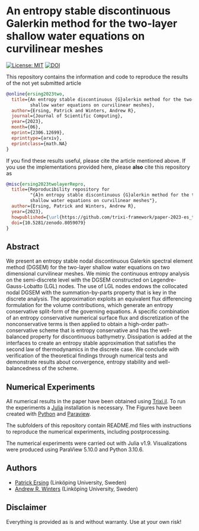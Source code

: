 # An entropy stable discontinuous Galerkin method for the two-layer shallow water equations on curvilinear meshes

[![License: MIT](https://img.shields.io/badge/License-MIT-success.svg)](https://opensource.org/licenses/MIT)
[![DOI](https://zenodo.org/badge/DOI/10.5281/zenodo.8059079.svg)](https://doi.org/10.5281/zenodo.8059079)

This repository contains the information and code to reproduce the results of the not yet submitted
article
```bibtex
@online{ersing2023two,
  title={An entropy stable discontinuous {G}alerkin method for the two-layer 
         shallow water equations on curvilinear meshes},
  author={Ersing, Patrick and Winters, Andrew R},
  journal={Journal of Scientific Computing},
  year={2023},
  month={06},
  eprint={2306.12699},
  eprinttype={arxiv},
  eprintclass={math.NA}
}
```

If you find these results useful, please cite the article mentioned above. If you
use the implementations provided here, please **also** cite this repository as
```bibtex
@misc{ersing2023twolayerRepro,
  title={Reproducibility repository for
         "{A}n entropy stable discontinuous {G}alerkin method for the two-layer 
         shallow water equations on curvilinear meshes"},
  author={Ersing, Patrick and Winters, Andrew R},
  year={2023},
  howpublished={\url{https://github.com/trixi-framework/paper-2023-es_two_layer}},
  doi={10.5281/zenodo.8059079}
}
```

## Abstract

We present an entropy stable nodal discontinuous Galerkin spectral element method (DGSEM) for the two-layer shallow water equations on two dimensional curvilinear meshes. We mimic the continuous entropy analysis on the semi-discrete level with the DGSEM constructed on Legendre-Gauss-Lobatto (LGL) nodes. The use of LGL nodes endows the collocated nodal DGSEM with the summation-by-parts property that is key in the discrete analysis. The approximation exploits an equivalent flux differencing formulation for the volume contributions, which generate an entropy conservative split-form of the governing equations. A specific combination of an entropy conservative numerical surface flux and discretization of the nonconservative terms is then applied to obtain a high-order path-conservative scheme that is entropy conservative and has the well-balanced property for discontinuous bathymetry. Dissipation is added at the interfaces to create an entropy stable approximation that satisfies the second law of thermodynamics in the discrete case. We conclude with verification of the theoretical findings through numerical tests and demonstrate results about convergence, entropy stability and well-balancedness of the scheme.

## Numerical Experiments

All numerical results in the paper have been obtained using [Trixi.jl](https://github.com/trixi-framework/Trixi.jl).
To run the experiments a [Julia](https://julialang.org/) installation is necessary. The Figures have been created
with [Python](https://www.python.org/) and [Paraview](https://www.paraview.org/).

The subfolders of this repository contain README.md files with instructions to reproduce the numerical experiments, including postprocessing.

The numerical experiments were carried out with Julia v1.9. Visualizations were produced using ParaView 5.10.0 and Python 3.10.6.

## Authors

- [Patrick Ersing](https://liu.se/en/employee/pater53) (Linköping University, Sweden)
- [Andrew R. Winters](https://liu.se/en/employee/andwi94) (Linköping University, Sweden)

## Disclaimer

Everything is provided as is and without warranty. Use at your own risk!

